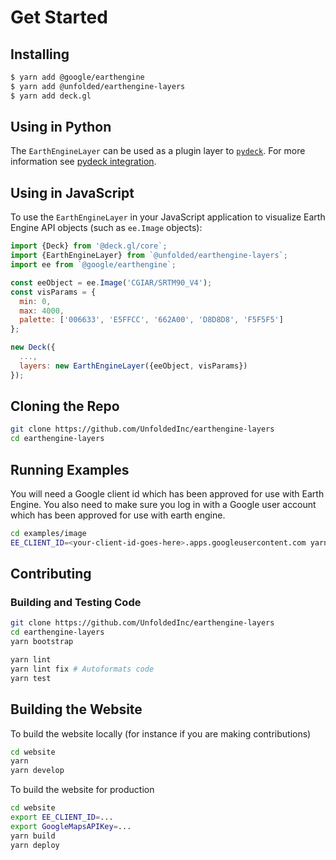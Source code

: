# Get Started

## Installing

```sh
$ yarn add @google/earthengine
$ yarn add @unfolded/earthengine-layers
$ yarn add deck.gl
```

## Using in Python

The `EarthEngineLayer` can be used as a plugin layer to
[`pydeck`](https://pydeck.gl). For more information see [pydeck
integration](/docs/developer-guide/pydeck-integration.md).

## Using in JavaScript

To use the `EarthEngineLayer` in your JavaScript application to visualize Earth
Engine API objects (such as `ee.Image` objects):

```js
import {Deck} from '@deck.gl/core`;
import {EarthEngineLayer} from `@unfolded/earthengine-layers`;
import ee from `@google/earthengine`;

const eeObject = ee.Image('CGIAR/SRTM90_V4');
const visParams = {
  min: 0,
  max: 4000,
  palette: ['006633', 'E5FFCC', '662A00', 'D8D8D8', 'F5F5F5']
};

new Deck({
  ...,
  layers: new EarthEngineLayer({eeObject, visParams})
});
```

## Cloning the Repo

```sh
git clone https://github.com/UnfoldedInc/earthengine-layers
cd earthengine-layers
```

## Running Examples

You will need a Google client id which has been approved for use with Earth
Engine. You also need to make sure you log in with a Google user account which
has been approved for use with earth engine.

```sh
cd examples/image
EE_CLIENT_ID=<your-client-id-goes-here>.apps.googleusercontent.com yarn start
```

## Contributing

### Building and Testing Code

```sh
git clone https://github.com/UnfoldedInc/earthengine-layers
cd earthengine-layers
yarn bootstrap
```

```sh
yarn lint
yarn lint fix # Autoformats code
yarn test
```

## Building the Website

To build the website locally (for instance if you are making contributions)

```sh
cd website
yarn
yarn develop
```

To build the website for production

```sh
cd website
export EE_CLIENT_ID=...
export GoogleMapsAPIKey=...
yarn build
yarn deploy
```

